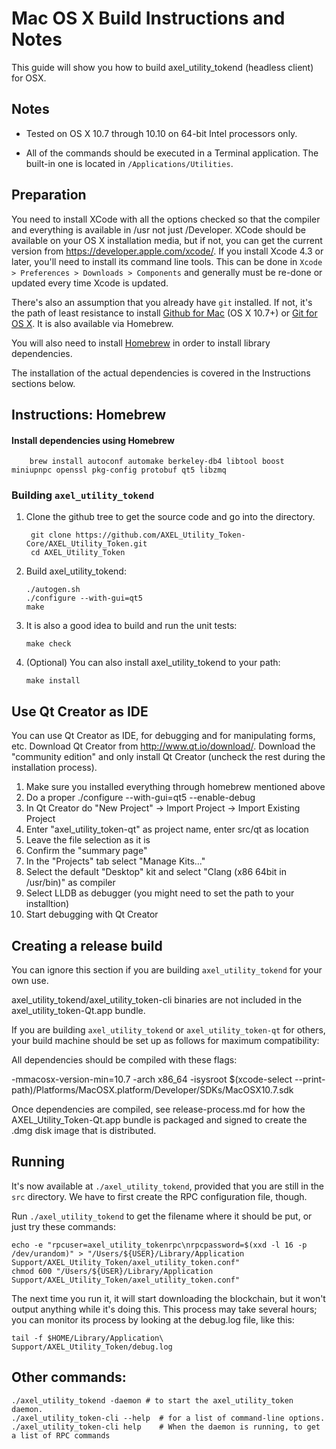 Mac OS X Build Instructions and Notes
====================================
This guide will show you how to build axel_utility_tokend (headless client) for OSX.

Notes
-----

* Tested on OS X 10.7 through 10.10 on 64-bit Intel processors only.

* All of the commands should be executed in a Terminal application. The
built-in one is located in `/Applications/Utilities`.

Preparation
-----------

You need to install XCode with all the options checked so that the compiler
and everything is available in /usr not just /Developer. XCode should be
available on your OS X installation media, but if not, you can get the
current version from https://developer.apple.com/xcode/. If you install
Xcode 4.3 or later, you'll need to install its command line tools. This can
be done in `Xcode > Preferences > Downloads > Components` and generally must
be re-done or updated every time Xcode is updated.

There's also an assumption that you already have `git` installed. If
not, it's the path of least resistance to install [Github for Mac](https://mac.github.com/)
(OS X 10.7+) or
[Git for OS X](https://code.google.com/p/git-osx-installer/). It is also
available via Homebrew.

You will also need to install [Homebrew](http://brew.sh) in order to install library
dependencies.

The installation of the actual dependencies is covered in the Instructions
sections below.

Instructions: Homebrew
----------------------

#### Install dependencies using Homebrew

        brew install autoconf automake berkeley-db4 libtool boost miniupnpc openssl pkg-config protobuf qt5 libzmq

### Building `axel_utility_tokend`

1. Clone the github tree to get the source code and go into the directory.

        git clone https://github.com/AXEL_Utility_Token-Core/AXEL_Utility_Token.git
        cd AXEL_Utility_Token

2.  Build axel_utility_tokend:

        ./autogen.sh
        ./configure --with-gui=qt5
        make

3.  It is also a good idea to build and run the unit tests:

        make check

4.  (Optional) You can also install axel_utility_tokend to your path:

        make install

Use Qt Creator as IDE
------------------------
You can use Qt Creator as IDE, for debugging and for manipulating forms, etc.
Download Qt Creator from http://www.qt.io/download/. Download the "community edition" and only install Qt Creator (uncheck the rest during the installation process).

1. Make sure you installed everything through homebrew mentioned above
2. Do a proper ./configure --with-gui=qt5 --enable-debug
3. In Qt Creator do "New Project" -> Import Project -> Import Existing Project
4. Enter "axel_utility_token-qt" as project name, enter src/qt as location
5. Leave the file selection as it is
6. Confirm the "summary page"
7. In the "Projects" tab select "Manage Kits..."
8. Select the default "Desktop" kit and select "Clang (x86 64bit in /usr/bin)" as compiler
9. Select LLDB as debugger (you might need to set the path to your installtion)
10. Start debugging with Qt Creator

Creating a release build
------------------------
You can ignore this section if you are building `axel_utility_tokend` for your own use.

axel_utility_tokend/axel_utility_token-cli binaries are not included in the axel_utility_token-Qt.app bundle.

If you are building `axel_utility_tokend` or `axel_utility_token-qt` for others, your build machine should be set up
as follows for maximum compatibility:

All dependencies should be compiled with these flags:

 -mmacosx-version-min=10.7
 -arch x86_64
 -isysroot $(xcode-select --print-path)/Platforms/MacOSX.platform/Developer/SDKs/MacOSX10.7.sdk

Once dependencies are compiled, see release-process.md for how the AXEL_Utility_Token-Qt.app
bundle is packaged and signed to create the .dmg disk image that is distributed.

Running
-------

It's now available at `./axel_utility_tokend`, provided that you are still in the `src`
directory. We have to first create the RPC configuration file, though.

Run `./axel_utility_tokend` to get the filename where it should be put, or just try these
commands:

    echo -e "rpcuser=axel_utility_tokenrpc\nrpcpassword=$(xxd -l 16 -p /dev/urandom)" > "/Users/${USER}/Library/Application Support/AXEL_Utility_Token/axel_utility_token.conf"
    chmod 600 "/Users/${USER}/Library/Application Support/AXEL_Utility_Token/axel_utility_token.conf"

The next time you run it, it will start downloading the blockchain, but it won't
output anything while it's doing this. This process may take several hours;
you can monitor its process by looking at the debug.log file, like this:

    tail -f $HOME/Library/Application\ Support/AXEL_Utility_Token/debug.log

Other commands:
-------

    ./axel_utility_tokend -daemon # to start the axel_utility_token daemon.
    ./axel_utility_token-cli --help  # for a list of command-line options.
    ./axel_utility_token-cli help    # When the daemon is running, to get a list of RPC commands
